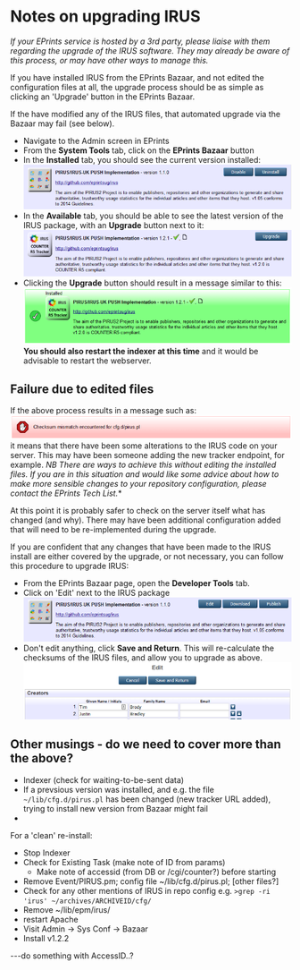 # Notes on upgrading IRUS

*If your EPrints service is hosted by a 3rd party, please liaise with them regarding the upgrade of the IRUS software.
They may already be aware of this process, or may have other ways to manage this.*

If you have installed IRUS from the EPrints Bazaar, and not edited the configuration files at all, 
the upgrade process should be as simple as clicking an 'Upgrade' button in the EPrints Bazaar.

If the have modified any of the IRUS files, that automated upgrade via the Bazaar may fail (see below).

* Navigate to the Admin screen in EPrints
* From the **System Tools** tab, click on the **EPrints Bazaar** button
* In the **Installed** tab, you should see the current version installed:
  ![Screenshot of Irus-v1.1.0 in EPrints Bazaar](UPGRADE-screenshots/irus-v1.1.0.png)
* In the **Available** tab, you should be able to see the latest version of the IRUS package, with an **Upgrade** button next to it:
  ![Screenshot of Irus-v1.2.1 Upgrade in EPrints Bazaar](UPGRADE-screenshots/irus-v1.2.1-upgrade.png)
* Clicking the **Upgrade** button should result in a message similar to this:
  ![Screenshot of Irus-v1.2.1 successful upgrade in EPrints Bazaar](UPGRADE-screenshots/irus-v1.2.1-upgraded.png)<br>
  **You should also restart the indexer at this time** and it would be advisable to restart the webserver.
  

## Failure due to edited files

If the above process results in a message such as:
![Screenshot of Irus-v1.2.1 Upgrade in EPrints Bazaar](UPGRADE-screenshots/irus-upgrade-failed.png)<br>
it means that there have been some alterations to the IRUS code on your server. This may have been someone adding the new tracker endpoint, for example. *NB There are ways to achieve this without editing the installed files. If you are in this situation and would like some advice about how to make more sensible changes to your repository configuration, please contact the EPrints Tech List.**

At this point it is probably safer to check on the server itself what has changed (and why). There may have been additional configuration added that will need to be re-implemented during the upgrade.

If you are confident that any changes that have been made to the IRUS install are either covered by the upgrade, or not necessary, you can follow this procedure to upgrade IRUS:
* From the EPrints Bazaar page, open the **Developer Tools** tab.
* Click on 'Edit' next to the IRUS package
![Screenshot edit button in EPrints Bazaar](UPGRADE-screenshots/irus-v1.1.0-edit-package.png)
* Don't edit anything, click **Save and Return**. This will re-calculate the checksums of the IRUS files, and allow you to upgrade as above.
![Screenshot edit button in EPrints Bazaar](UPGRADE-screenshots/irus-save-package.png)



## Other musings - do we need to cover more than the above?

* Indexer (check for waiting-to-be-sent data)
* If a prevsious version was installed, and e.g. the file `~/lib/cfg.d/pirus.pl` has been changed (new 
tracker URL added), trying to install new version from Bazaar might fail
* 

For a 'clean' re-install:
- Stop Indexer
- Check for Existing Task (make note of ID from params)
  - Make note of accessid (from DB or /cgi/counter?) before starting
- Remove Event/PIRUS.pm; config file ~/lib/cfg.d/pirus.pl; [other files?]
- Check for any other mentions of IRUS in repo config e.g. 
`>grep -ri 'irus' ~/archives/ARCHIVEID/cfg/`
- Remove ~/lib/epm/irus/
- restart Apache
- Visit Admin -> Sys Conf -> Bazaar
- Install v1.2.2

---do something with AccessID..?
